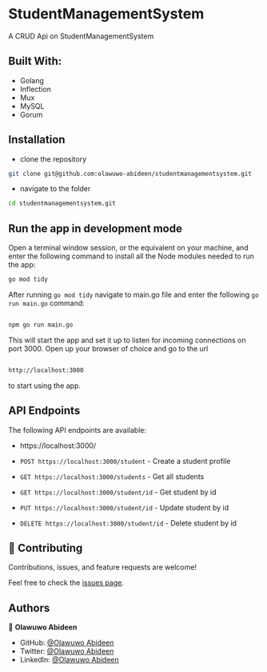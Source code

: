 # StudentManagementSystem 

A CRUD Api on StudentManagementSystem 

## Built With:

- Golang
- Inflection
- Mux
- MySQL
- Gorum

## Installation

- clone the repository

```sh
git clone git@github.com:olawuwo-abideen/studentmanagementsystem.git

```

- navigate to the folder

```sh
cd studentmanagementsystem.git
```

## Run the app in development mode

Open a terminal window session, or the equivalent on your machine, and enter the following command to install all the
Node modules needed to run the app:

```sh
go mod tidy 

```

After running `go mod tidy` navigate to main.go file and enter the following `go run main.go` command:

```sh

npm go run main.go

```

This will start the app and set it up to listen for incoming connections on port 3000. Open up your browser of choice
and go to the url

```sh

http://localhost:3000

```

to start using the app.

## API Endpoints

The following API endpoints are available:

- https://localhost:3000/

- `POST https://localhost:3000/student` - Create a student profile
- `GET https://localhost:3000/students` - Get all students
- `GET https://localhost:3000/student/id` - Get student by id
- `PUT https://localhost:3000/student/id` - Update student by id
- `DELETE https://localhost:3000/student/id` - Delete student by id

## 🤝 Contributing

Contributions, issues, and feature requests are welcome!

Feel free to check the [issues page](https://github.com/olawuwo-abideen/studentmanagementsystem/issues).

## Authors

👤 **Olawuwo Abideen**

- GitHub: [@Olawuwo Abideen](https://github.com/olawuwo-abideen)
- Twitter: [@Olawuwo Abideen](https://twitter.com/olawuwo_abideen)
- LinkedIn: [@Olawuwo Abideen](https://www.linkedin.com/in/olawuwo-abideen/)
